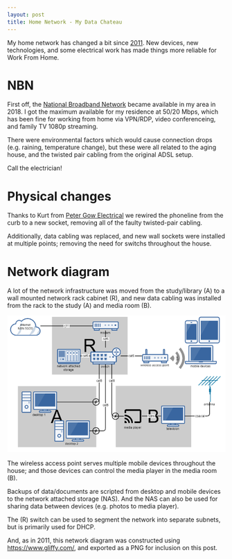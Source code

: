 ```yaml
---
layout: post
title: Home Network - My Data Chateau
---
```


My home network has changed a bit since [2011](2011-11-13-Home-Network-King-of-My-Data-Castle.md). New devices, new technologies, and some electrical work has made things more reliable for Work From Home.

# NBN

First off, the [National Broadband Network](https://www.nbnco.com.au/) became available in my area in 2018. I got the maximum available for my residence at 50/20 Mbps, which has been fine for working from home via VPN/RDP, video conferenceing, and family TV 1080p streaming.

There were environmental factors which would cause connection drops (e.g. raining, temperature change), but these were all related to the aging house, and the twisted pair cabling from the original ADSL setup.

Call the electrician!

# Physical changes

Thanks to Kurt from [Peter Gow Electrical](https://www.petergowelectrical.com.au/) we rewired the phoneline from the curb to a new socket, removing all of the faulty twisted-pair cabling.

Additionally, data cabling was replaced, and new wall sockets were installed at multiple points; removing the need for switchs throughout the house.

# Network diagram

A lot of the network infrastructure was moved from the study/library (A) to a wall mounted network rack cabinet (R), and new data cabling was installed from the rack to the study (A) and media room (B).

[![home_network](../images/20211024-home_network.png)](../images/20211024-home_network.png)

The wireless access point serves multiple mobile devices throughout the house; and those devices can control the media player in the media room (B).

Backups of data/documents are scripted from desktop and mobile devices to the network attached storage (NAS). And the NAS can also be used for sharing data between devices (e.g. photos to media player).

The (R) switch can be used to segment the network into separate subnets, but is primarily used for DHCP.

And, as in 2011, this network diagram was constructed using <https://www.gliffy.com/>, and exported as a PNG for inclusion on this post.